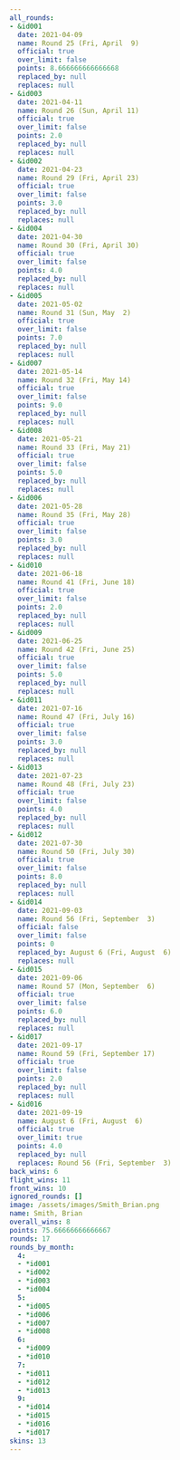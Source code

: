 ```yaml
---
all_rounds:
- &id001
  date: 2021-04-09
  name: Round 25 (Fri, April  9)
  official: true
  over_limit: false
  points: 8.666666666666668
  replaced_by: null
  replaces: null
- &id003
  date: 2021-04-11
  name: Round 26 (Sun, April 11)
  official: true
  over_limit: false
  points: 2.0
  replaced_by: null
  replaces: null
- &id002
  date: 2021-04-23
  name: Round 29 (Fri, April 23)
  official: true
  over_limit: false
  points: 3.0
  replaced_by: null
  replaces: null
- &id004
  date: 2021-04-30
  name: Round 30 (Fri, April 30)
  official: true
  over_limit: false
  points: 4.0
  replaced_by: null
  replaces: null
- &id005
  date: 2021-05-02
  name: Round 31 (Sun, May  2)
  official: true
  over_limit: false
  points: 7.0
  replaced_by: null
  replaces: null
- &id007
  date: 2021-05-14
  name: Round 32 (Fri, May 14)
  official: true
  over_limit: false
  points: 9.0
  replaced_by: null
  replaces: null
- &id008
  date: 2021-05-21
  name: Round 33 (Fri, May 21)
  official: true
  over_limit: false
  points: 5.0
  replaced_by: null
  replaces: null
- &id006
  date: 2021-05-28
  name: Round 35 (Fri, May 28)
  official: true
  over_limit: false
  points: 3.0
  replaced_by: null
  replaces: null
- &id010
  date: 2021-06-18
  name: Round 41 (Fri, June 18)
  official: true
  over_limit: false
  points: 2.0
  replaced_by: null
  replaces: null
- &id009
  date: 2021-06-25
  name: Round 42 (Fri, June 25)
  official: true
  over_limit: false
  points: 5.0
  replaced_by: null
  replaces: null
- &id011
  date: 2021-07-16
  name: Round 47 (Fri, July 16)
  official: true
  over_limit: false
  points: 3.0
  replaced_by: null
  replaces: null
- &id013
  date: 2021-07-23
  name: Round 48 (Fri, July 23)
  official: true
  over_limit: false
  points: 4.0
  replaced_by: null
  replaces: null
- &id012
  date: 2021-07-30
  name: Round 50 (Fri, July 30)
  official: true
  over_limit: false
  points: 8.0
  replaced_by: null
  replaces: null
- &id014
  date: 2021-09-03
  name: Round 56 (Fri, September  3)
  official: false
  over_limit: false
  points: 0
  replaced_by: August 6 (Fri, August  6)
  replaces: null
- &id015
  date: 2021-09-06
  name: Round 57 (Mon, September  6)
  official: true
  over_limit: false
  points: 6.0
  replaced_by: null
  replaces: null
- &id017
  date: 2021-09-17
  name: Round 59 (Fri, September 17)
  official: true
  over_limit: false
  points: 2.0
  replaced_by: null
  replaces: null
- &id016
  date: 2021-09-19
  name: August 6 (Fri, August  6)
  official: true
  over_limit: true
  points: 4.0
  replaced_by: null
  replaces: Round 56 (Fri, September  3)
back_wins: 6
flight_wins: 11
front_wins: 10
ignored_rounds: []
image: /assets/images/Smith_Brian.png
name: Smith, Brian
overall_wins: 8
points: 75.66666666666667
rounds: 17
rounds_by_month:
  4:
  - *id001
  - *id002
  - *id003
  - *id004
  5:
  - *id005
  - *id006
  - *id007
  - *id008
  6:
  - *id009
  - *id010
  7:
  - *id011
  - *id012
  - *id013
  9:
  - *id014
  - *id015
  - *id016
  - *id017
skins: 13
---
```

